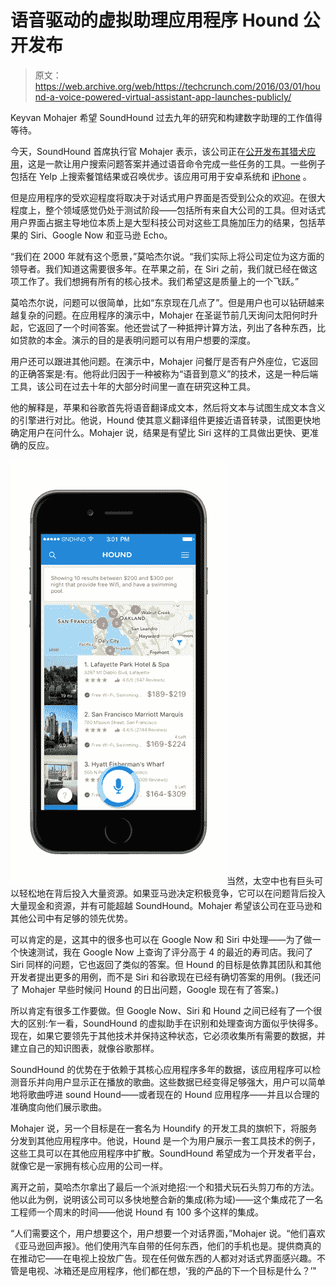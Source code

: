 # 语音驱动的虚拟助理应用程序 Hound 公开发布 

> 原文：<https://web.archive.org/web/https://techcrunch.com/2016/03/01/hound-a-voice-powered-virtual-assistant-app-launches-publicly/>

Keyvan Mohajer 希望 SoundHound 过去九年的研究和构建数字助理的工作值得等待。

今天，SoundHound 首席执行官 Mohajer 表示，该公司正在[公开发布其猎犬应用](https://web.archive.org/web/20230221080011/https://play.google.com/store/apps/details?id=com.hound.android.app&hl=en)，这是一款让用户搜索问题答案并通过语音命令完成一些任务的工具。一些例子包括在 Yelp 上搜索餐馆结果或召唤优步。该应用可用于安卓系统和 [iPhone](https://web.archive.org/web/20230221080011/https://itunes.apple.com/us/app/hound-voice-search-assistant/id1032432287?mt=8) 。

但是应用程序的受欢迎程度将取决于对话式用户界面是否受到公众的欢迎。在很大程度上，整个领域感觉仍处于测试阶段——包括所有来自大公司的工具。但对话式用户界面占据主导地位本质上是大型科技公司对这些工具施加压力的结果，包括苹果的 Siri、Google Now 和亚马逊 Echo。

“我们在 2000 年就有这个愿景，”莫哈杰尔说。“我们实际上将公司定位为这方面的领导者。我们知道这需要很多年。在苹果之前，在 Siri 之前，我们就已经在做这项工作了。我们想拥有所有的核心技术。我们希望这是质量上的一个飞跃。”

莫哈杰尔说，问题可以很简单，比如“东京现在几点了”。但是用户也可以钻研越来越复杂的问题。在应用程序的演示中，Mohajer 在圣诞节前几天询问太阳何时升起，它返回了一个时间答案。他还尝试了一种抵押计算方法，列出了各种东西，比如贷款的本金。演示的目的是表明问题可以有用户想要的深度。

用户还可以跟进其他问题。在演示中，Mohajer 问餐厅是否有户外座位，它返回的正确答案是:有。他将此归因于一种被称为“语音到意义”的技术，这是一种后端工具，该公司在过去十年的大部分时间里一直在研究这种工具。

他的解释是，苹果和谷歌首先将语音翻译成文本，然后将文本与试图生成文本含义的引擎进行对比。他说，Hound 使其意义翻译组件更接近语音转录，试图更快地确定用户在问什么。Mohajer 说，结果是有望比 Siri 这样的工具做出更快、更准确的反应。

![Hound_Hotel_750x1472](img/2bfaeac3a037b16b757e36bc3e4b92d0.png)当然，太空中也有巨头可以轻松地在背后投入大量资源。如果亚马逊决定积极竞争，它可以在问题背后投入大量现金和资源，并有可能超越 SoundHound。Mohajer 希望该公司在亚马逊和其他公司中有足够的领先优势。

可以肯定的是，这其中的很多也可以在 Google Now 和 Siri 中处理——为了做一个快速测试，我在 Google Now 上查询了评分高于 4 的最近的寿司店。我问了 Siri 同样的问题，它也返回了类似的答案。但 Hound 的目标是依靠其团队和其他开发者提出更多的用例，而不是 Siri 和谷歌现在已经有确切答案的用例。(我还问了 Mohajer 早些时候问 Hound 的日出问题，Google 现在有了答案。)

所以肯定有很多工作要做。但 Google Now、Siri 和 Hound 之间已经有了一个很大的区别:乍一看，SoundHound 的虚拟助手在识别和处理查询方面似乎快得多。现在，如果它要领先于其他技术并保持这种状态，它必须收集所有需要的数据，并建立自己的知识图表，就像谷歌那样。

SoundHound 的优势在于依赖于其核心应用程序多年的数据，该应用程序可以检测音乐并向用户显示正在播放的歌曲。这些数据已经变得足够强大，用户可以简单地将歌曲哼进 sound Hound——或者现在的 Hound 应用程序——并且以合理的准确度向他们展示歌曲。

Mohajer 说，另一个目标是在一套名为 Houndify 的开发工具的旗帜下，将服务分发到其他应用程序中。他说，Hound 是一个为用户展示一套工具技术的例子，这些工具可以在其他应用程序中扩散。SoundHound 希望成为一个开发者平台，就像它是一家拥有核心应用的公司一样。

离开之前，莫哈杰尔拿出了最后一个派对绝招:一个和猎犬玩石头剪刀布的方法。他以此为例，说明该公司可以多快地整合新的集成(称为域)——这个集成花了一名工程师一个周末的时间——他说 Hound 有 100 多个这样的集成。

“人们需要这个，用户想要这个，用户想要一个对话界面，”Mohajer 说。“他们喜欢《亚马逊回声报》。他们使用汽车自带的任何东西，他们的手机也是。提供商真的在推动它——在电视上投放广告。现在任何做东西的人都对对话式界面感兴趣。不管是电视、冰箱还是应用程序，他们都在想，‘我的产品的下一个目标是什么？’"